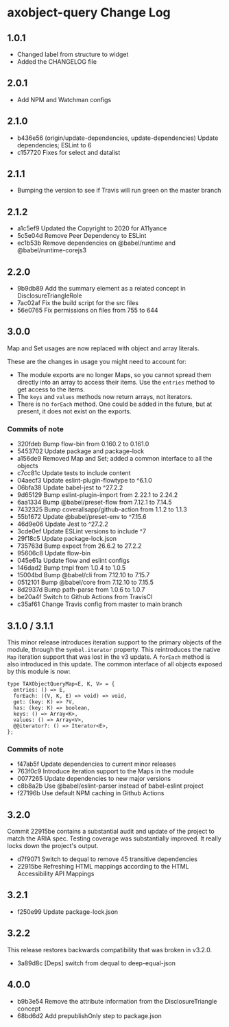 # axobject-query Change Log

## 1.0.1

- Changed label from structure to widget
- Added the CHANGELOG file

## 2.0.1

- Add NPM and Watchman configs

## 2.1.0

- b436e56 (origin/update-dependencies, update-dependencies) Update dependencies; ESLint to 6
- c157720 Fixes for select and datalist

## 2.1.1

- Bumping the version to see if Travis will run green on the master branch

## 2.1.2

- a1c5ef9 Updated the Copyright to 2020 for A11yance
- 5c5e04d Remove Peer Dependency to ESLint
- ec1b53b Remove dependencies on @babel/runtime and @babel/runtime-corejs3

## 2.2.0

- 9b9db89 Add the summary element as a related concept in DisclosureTriangleRole
- 7ac02af Fix the build script for the src files
- 56e0765 Fix permissions on files from 755 to 644

## 3.0.0

Map and Set usages are now replaced with object and array literals.

These are the changes in usage you might need to account for:

- The module exports are no longer Maps, so you cannot spread them directly into an array to access their items. Use the `entries` method to get access to the items.
- The `keys` and `values` methods now return arrays, not iterators.
- There is no `forEach` method. One could be added in the future, but at present, it does not exist on the exports.

### Commits of note

- 320fdeb Bump flow-bin from 0.160.2 to 0.161.0
- 5453702 Update package and package-lock
- a156de9 Removed Map and Set; added a common interface to all the objects
- c7cc81c Update tests to include content
- 04aecf3 Update eslint-plugin-flowtype to ^6.1.0
- 06bfa38 Update babel-jest to ^27.2.2
- 9d65129 Bump eslint-plugin-import from 2.22.1 to 2.24.2
- 6aa1334 Bump @babel/preset-flow from 7.12.1 to 7.14.5
- 7432325 Bump coverallsapp/github-action from 1.1.2 to 1.1.3
- 55b1672 Update @babel/preset-env to ^7.15.6
- 46d9e06 Update Jest to ^27.2.2
- 3cde0ef Update ESLint versions to include ^7
- 29f18c5 Update package-lock.json
- 735763d Bump expect from 26.6.2 to 27.2.2
- 95606c8 Update flow-bin
- 045e61a Update flow and eslint configs
- 146dad2 Bump tmpl from 1.0.4 to 1.0.5
- 15004bd Bump @babel/cli from 7.12.10 to 7.15.7
- 0512101 Bump @babel/core from 7.12.10 to 7.15.5
- 8d2937d Bump path-parse from 1.0.6 to 1.0.7
- be20a4f Switch to Github Actions from TravisCI
- c35af61 Change Travis config from master to main branch

## 3.1.0 / 3.1.1

This minor release introduces iteration support to the primary objects of the module, through the `Symbol.iterator` property. This reintroduces the native `Map` iteration support that was lost in the v3 update. A `forEach` method is also introduced in this update. The common interface of all objects exposed by this module is now:

```
type TAXObjectQueryMap<E, K, V> = {
  entries: () => E,
  forEach: ((V, K, E) => void) => void,
  get: (key: K) => ?V,
  has: (key: K) => boolean,
  keys: () => Array<K>,
  values: () => Array<V>,
  @@iterator?: () => Iterator<E>,
};
```

### Commits of note

  - f47ab5f Update dependencies to current minor releases
  - 763f0c9 Introduce iteration support to the Maps in the module
  - 0077265 Update dependencies to new major versions
  - c8b8a2b Use @babel/eslint-parser instead of babel-eslint project
  - f27196b Use default NPM caching in Github Actions

## 3.2.0

Commit 22915be contains a substantial audit and update of the project to match the ARIA spec. Testing coverage was substantially improved. It really locks down the project's output.

  - d7f9071 Switch to dequal to remove 45 transitive dependencies
  - 22915be Refreshing HTML mappings according to the HTML Accessibility API Mappings

## 3.2.1

  - f250e99 Update package-lock.json

## 3.2.2

This release restores backwards compatibility that was broken in v3.2.0.

  - 3a89d8c [Deps] switch from dequal to deep-equal-json

## 4.0.0

  - b9b3e54 Remove the attribute information from the DisclosureTriangle concept
  - 68bd6d2 Add prepublishOnly step to package.json
